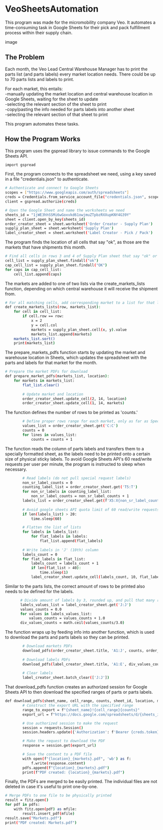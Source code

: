 # VeoSheetsAutomation

This program was made for the micromobility company Veo. It automates a time-consuming task in Google Sheets for their pick and pack fulfillment process within their supply chain.

image

## The Problem

Each month, the Veo Lead Central Warehouse Manager has to print the parts list (and parts labels) every market location needs. There could be up to 70 parts lists and labels to print.

For each market, this entails:  
-manually updating the market location and central warehouse location in Google Sheets, waiting for the sheet to update  
-selecting the relevant section of the sheet to print  
-copy/pasting the info needed for parts labels into another sheet  
-selecting the relevant section of that sheet to print 

This program automates these tasks.

## How the Program Works

This program uses the gspread library to issue commands to the Google Sheets API.

```bash
import gspread
```

First, the program connects to the spreadsheet we need, using a key saved in a file "credentials.json" to authenticate. 

```bash
# Authenticate and connect to Google Sheets
scopes = ["https://www.googleapis.com/auth/spreadsheets"]
creds = Credentials.from_service_account_file("credentials.json", scopes=scopes)
client = gspread.authorize(creds)

# Open the Google Sheet and name the worksheets we need
sheets_id = "1jWE3hhSSMi6wGoxvkd61owjmuZTpbzRXXupKNY4G39Y"
sheet = client.open_by_key(sheets_id)
order_creator_sheet = sheet.worksheet('Order Creator - Supply Plan')
supply_plan_sheet = sheet.worksheet('Supply Plan')
label_creator_sheet = sheet.worksheet('Label Creator - Pick / Pack')
```

The program finds the location of all cells that say "ok", as those are the markets that have shipments this month. 

```bash
# Find all cells in rows 3 and 4 of Supply Plan sheet that say "ok" or "OK"
cell_list = supply_plan_sheet.findall("ok")
cap_cell_list = supply_plan_sheet.findall("OK")
for caps in cap_cell_list:
    cell_list.append(caps)
```

The markets are added to one of two lists via the create_markets_lists function, depending on which central warehouse it will receive the shipment from. 

```bash
# For all matching cells, add corresponding market to a list for that location
def create_markets_lists(row, markets_list):
    for cell in cell_list:
        if cell.row == row:
            x = 2
            y = cell.col
            markets = supply_plan_sheet.cell(x, y).value
            markets_list.append(markets)
    markets_list.sort()
    print(markets_list)
```
The prepare_markets_pdfs function starts by updating the market and warehouse location in Sheets, which updates the spreadsheet with the parts and labels for that market for the month.

```bash
# Prepare the market PDFs for download
def prepare_market_pdfs(markets_list, location):
    for markets in markets_list:
        flat_list.clear()
        
        # Update market and location
        order_creator_sheet.update_cell(2, 14, location)
        order_creator_sheet.update_cell(1, 14, markets)
```
The function defines the number of rows to be printed as 'counts.'

```bash
        # Define proper rows range for each market, only as far as Special Requests that actually have contents
        values_list = order_creator_sheet.get('C:C')
        counts = 0
        for lines in values_list:
            counts = counts + 1
```
The function reads the column of parts labels and transfers them to a specially formatted sheet, as the labels need to be printed onto a certain size of physical sticky labels. To avoid Google Sheets API's 60 read/write requests per user per minute, the program is instructed to sleep when necessary.

```bash
        # Read labels (do not pull special request labels)
        non_sr_label_counts = 0
        counting_label_list = order_creator_sheet.get('T5:T')
        for non_sr_labels in counting_label_list:
            non_sr_label_counts = non_sr_label_counts + 1
        labels_list = order_creator_sheet.get(f'X5:X{non_sr_label_counts}')
        
        # Avoid google sheets API quota limit of 60 read/write requests per user per minute
        if len(labels_list) > 20:
            time.sleep(60)

        # Flatten the list of lists    
        for labels in labels_list:   
            for flat_labels in labels:
                flat_list.append(flat_labels)
        
        # Write labels in 'J' (10th) column
        labels_count = 0
        for flat_labels in flat_list:    
            labels_count = labels_count + 1
            if len(flat_list > 40):
                time.sleep(1)
            label_creator_sheet.update_cell(labels_count, 10, flat_labels)
```
Similar to the parts lists, the correct amount of rows to be printed also needs to be defined for the labels.

 ```bash       
        # Divide amount of labels by 3, rounded up, and pull that many rows of labels
        labels_values_list = label_creator_sheet.get('J:J')
        values_counts = 0.0
        for values in labels_values_list:
            values_counts = values_counts + 1.0
        div_values_counts = math.ceil(values_counts/3.0)
```
The function wraps up by feeding info into another function, which is used to download the parts and parts labels so they can be printed.

```bash
        # Download markets PDFs
        download_pdfs(order_creator_sheet.title, 'A1:J', counts, order_creator_sheet.id, location, markets)
        
        # Download labels PDFs
        download_pdfs(label_creator_sheet.title, 'A1:E', div_values_counts, label_creator_sheet.id, location, f'{markets}_labels')
        
        # Clear labels
        label_creator_sheet.batch_clear(['J:J'])
```

That download_pdfs function creates an authorized session for Google Sheets API to then download the specified ranges of parts or parts labels.

```bash
def download_pdfs(sheet_name, cell_range, counts, sheet_id, location, markets):
        # Construct the export URL with the specified range
        range_to_export = f"{sheet_name}!{cell_range}{counts}"
        export_url = f"https://docs.google.com/spreadsheets/d/{sheets_id}/export?format=pdf&gid={sheet_id}&range={range_to_export}"

        # Use authorized session to make the request
        session = requests.Session()
        session.headers.update({'Authorization': f'Bearer {creds.token}'})

        # Make the request to download the PDF
        response = session.get(export_url)

        # Save the content to a PDF file
        with open(f"{location}_{markets}.pdf", 'wb') as f:
            f.write(response.content) 
        pdfs.append(f"{location}_{markets}.pdf")
        print(f"PDF created: {location}_{markets}.pdf")
```

Finally, the PDFs are merged to be easily printed. The individual files are not deleted in case it's useful to print one-by-one.

```bash
# Merge PDFs to one file to be physically printed
result = fitz.open()
for pdf in pdfs:
    with fitz.open(pdf) as mfile:
        result.insert_pdf(mfile)    
result.save("Markets.pdf")
print("PDF created: Markets.pdf")
```
